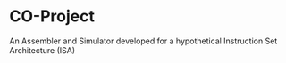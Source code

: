 # CO-Project
An Assembler and Simulator developed for a hypothetical Instruction Set Architecture (ISA)
